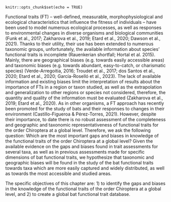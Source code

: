 ```{r setup, include=FALSE}
knitr::opts_chunk$set(echo = TRUE)
```

Functional traits (FT) – well-defined, measurable, morphophysiological and ecological characteristics that influence the fitness of individuals – have been used to model numerous ecological processes, as well as responses to environmental changes in diverse organisms and biological communities (Funk et al., 2017; Zakharova et al., 2019; Etard et al., 2020; Dawson et al., 2021). Thanks to their utility, their use has been extended to numerous taxonomic groups, unfortunately, the available information about species’ functional traits is incomplete (Rauenkerian shortfall; Hortal et al. 2015). Mainly, there are geographical biases (e.g. towards easily accessible areas) and taxonomic biases (e.g. towards abundant, easy-to-catch, or charismatic species) (Verde-Arregoitia, 2016; Troudet et al., 2017; dos Santos et al., 2020; Etard et al., 2020; García-Roselló et al., 2023). The lack of available information and existing biases limit the interpretation of results about the importance of FTs in a region or taxon studied, as well as the extrapolation and generalization to other regions or species not considered, therefore, the quantity and quality of the information must be evaluated (Zakharova et al., 2019; Etard et al., 2020). As in other organisms, a FT approach has recently been promoted for the study of bats and their responses to changes in their environment (Castillo-Figueroa & Pérez-Torres, 2021). However, despite their importance, to date there is no robust assessment of the completeness and geographic and taxonomic representativeness of functional traits for the order Chiroptera at a global level. Therefore, we ask the following question: Which are the most important gaps and biases in knowledge of the functional traits of the order Chiroptera at a global level? Given the available evidence on the gaps and biases found in trait assessments for several taxa, as well as in previous assessments made for specific dimensions of bat functional traits, we hypothesize that taxonomic and geographic biases will be found in the study of the bat functional traits towards taxa which are more easily captured and widely distributed, as well as towards the most accessible and studied areas.

The specific objectives of this chapter are: 1) to identify the gaps and biases in the knowledge of the functional traits of the order Chiroptera at a global level, and 2) to create a global bat functional trait database.

<br> <br>
